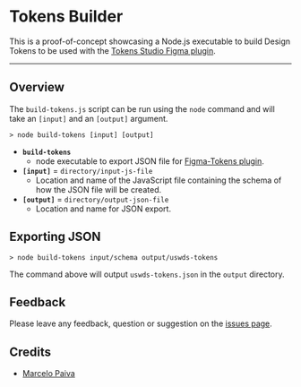 # Tokens Builder

This is a proof-of-concept showcasing a Node.js executable to build Design Tokens to be used with the [Tokens Studio Figma plugin](https://tokens.studio/).

---

## Overview

The `build-tokens.js` script can be run using the `node` command and will take an `[input]` and an `[output]` argument.

```
> node build-tokens [input] [output]
```

- **`build-tokens`**
  - node executable to export JSON file for [Figma-Tokens plugin](https://www.figma.com/community/plugin/843461159747178978/Figma-Tokens).
- **`[input]`** = `directory/input-js-file`
  - Location and name of the JavaScript file containing the schema of how the JSON file will be created.
- **`[output]`** = `directory/output-json-file`
  - Location and name for JSON export.

## Exporting JSON

```
> node build-tokens input/schema output/uswds-tokens
```

The command above will output `uswds-tokens.json` in the `output` directory.

## Feedback

Please leave any feedback, question or suggestion on the [issues page](https://github.com/WeissCenter/poc-tokens-builder/issues/new/choose).

## Credits

- [Marcelo Paiva](https://github.com/mpaiva)

